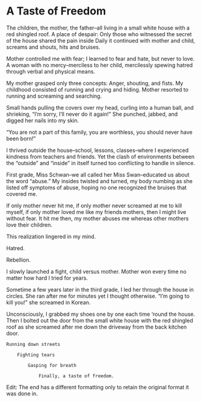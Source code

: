 # A Taste of Freedom

The children, the mother, the father–all living in a small white house with a red shingled roof. A place of despair: Only those who witnessed the secret of the house shared the pain inside Daily it continued with mother and child, screams and shouts, hits and bruises.

Mother controlled me with fear; I learned to fear and hate, but never to love. A woman with no mercy–merciless to her child, mercilessly spewing hatred through verbal and physical means.

My mother grasped only three concepts: Anger, shouting, and fists. My childhood consisted of running and crying and hiding. Mother resorted to running and screaming and searching.

Small hands pulling the covers over my head, curling into a human ball, and shrieking, “I’m sorry, I’ll never do it again!” She punched, jabbed, and digged her nails into my skin.

“You are not a part of this family, you are worthless, you should never have been born!”

I thrived outside the house–school, lessons, classes–where I experienced kindness from teachers and friends. Yet the clash of environments between the “outside” and “inside” in itself turned too conflicting to handle in silence.

First grade, Miss Schwan–we all called her Miss Swan–educated us about the word “abuse.” My insides twisted and turned, my body numbing as she listed off symptoms of abuse, hoping no one recognized the bruises that covered me.

If only mother never hit me, if only mother never screamed at me to kill myself, if only mother loved me like my friends mothers, then I might live without fear. It hit me then, my mother abuses me whereas other mothers love their children.

This realization lingered in my mind.

Hatred. 

Rebellion. 

I slowly launched a fight, child versus mother. Mother won every time no matter how hard I tried for years.

Sometime a few years later in the third grade, I led her through the house in circles. She ran after me for minutes yet I thought otherwise. “I’m going to kill you!” she screamed in Korean.

Unconsciously, I grabbed my shoes one by one each time ‘round the house. Then I bolted out the door from the small white house with the red shingled roof as she screamed after me down the driveway from the back kitchen door. 

	Running down streets

		Fighting tears

			Gasping for breath

				Finally, a taste of freedom.
				
Edit: The end has a different formatting only to retain the original format it was done in.
